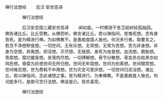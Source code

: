   禅行法想经
　　后汉 安世高译




　　　　禅行法想经

　　　　后汉安息国三藏安世高译
　　闻如是。一时佛游于舍卫祇树给孤独园。佛告诸比丘。比丘受教。从佛而听。佛言诸比丘。若以弹指间。思惟死想。念有身皆死。是为精进行禅。为如佛教不。是愚痴食国人施也。何况多行者。取要言之。若念不净想秽食想。一切世间。无有乐想。无常想。无常为苦想。苦为非身想。非身为空想。弃离想。却淫想。灭尽想。无我想。身死为虫食想。血流想。膀胀想。青腐想。糜烂腥臭想。发落肉尽想。一切缚解想。骨节分散想。骨变赤白枯黑亦如鸠色想。骨糜为灰想世间无所归想。世间无牢固想。世间为别离想。世间闇冥想。世间难忍想。世为费耗不中用想。世为灾变可患厌想。一切世间归泥洹想。诸比丘。若以弹指间。念此诸想之事。皆为精进行。为奉佛教。不是愚痴食人施也。何况能多行。是故可念行法想。佛说是已。皆欢喜受。

　　　　禅行法想经


